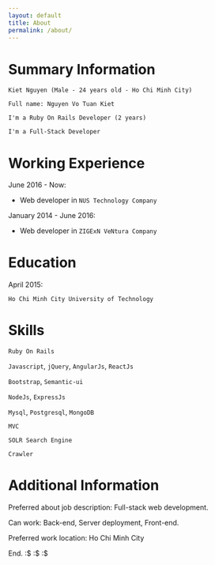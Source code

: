 ```yaml
---
layout: default
title: About
permalink: /about/
---
```


# Summary Information

`Kiet Nguyen (Male - 24 years old - Ho Chi Minh City)`

`Full name: Nguyen Vo Tuan Kiet`

`I'm a Ruby On Rails Developer (2 years)`

`I'm a Full-Stack Developer`

# Working Experience

June 2016 - Now:

* Web developer in `NUS Technology Company`

January 2014 - June 2016:

* Web developer in `ZIGExN VeNtura Company`

# Education

April 2015:

`Ho Chi Minh City University of Technology`

# Skills

`Ruby On Rails`

`Javascript`, `jQuery`, `AngularJs`, `ReactJs`

`Bootstrap`, `Semantic-ui`

`NodeJs`, `ExpressJs`

`Mysql`, `Postgresql`, `MongoDB`

`MVC`

`SOLR Search Engine`

`Crawler`

# Additional Information

Preferred about job description: Full-stack web development.

Can work: Back-end, Server deployment, Front-end.

Preferred work location: Ho Chi Minh City

End. :$ :$ :$

